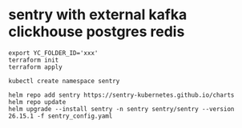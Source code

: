 # sentry with external kafka clickhouse postgres redis

```shell
export YC_FOLDER_ID='xxx'
terraform init
terraform apply

kubectl create namespace sentry

helm repo add sentry https://sentry-kubernetes.github.io/charts
helm repo update
helm upgrade --install sentry -n sentry sentry/sentry --version 26.15.1 -f sentry_config.yaml
```
